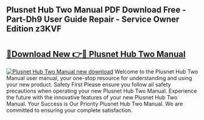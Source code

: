 ## Plusnet Hub Two Manual PDF Download Free - Part-Dh9 User Guide Repair - Service Owner Edition z3KVF

# <h2><a href="http://cf12167.oget.top/?id=Plusnet+Hub+Two+Manual">🔗Download New 👉🔴 Plusnet Hub Two Manual</a></h2>

[![Plusnet Hub Two Manual new download](https://i.imgur.com/5g1atiW.png)](http://cf12167.oget.top/?id=Plusnet+Hub+Two+Manual)
Welcome to the Plusnet Hub Two Manual user manual, your one-stop resource for understanding and using your new product. Safety First Please ensure you follow all safety precautions when operating your new Plusnet Hub Two Manual. Experience the future with the innovative features of your new Plusnet Hub Two Manual. Your Success is Our Priority Plusnet Hub Two Manual. We are committed to ensuring your complete satisfaction.
